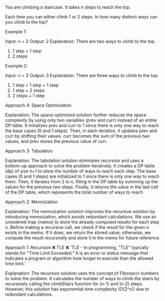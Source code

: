You are climbing a staircase. It takes n steps to reach the top.

Each time you can either climb 1 or 2 steps. In how many distinct ways can you climb to the top?



Example 1:

Input: n = 2
Output: 2
Explanation: There are two ways to climb to the top.
1. 1 step + 1 step
2. 2 steps

Example 2:

Input: n = 3
Output: 3
Explanation: There are three ways to climb to the top.
1. 1 step + 1 step + 1 step
2. 1 step + 2 steps
3. 2 steps + 1 step


Approach 4: Space Optimization

Explanation: The space-optimized solution further reduces the space complexity by using only two variables (prev and curr) instead of an entire DP table. It initializes prev and curr to 1 since there is only one way to reach the base cases (0 and 1 steps). Then, in each iteration, it updates prev and curr by shifting their values. curr becomes the sum of the previous two values, and prev stores the previous value of curr.


Approach 3: Tabulation

Explanation: The tabulation solution eliminates recursion and uses a bottom-up approach to solve the problem iteratively. It creates a DP table (dp) of size n+1 to store the number of ways to reach each step. The base cases (0 and 1 steps) are initialized to 1 since there is only one way to reach them. Then, it iterates from 2 to n, filling in the DP table by summing up the values for the previous two steps. Finally, it returns the value in the last cell of the DP table, which represents the total number of ways to reach 

Approach 2: Memoization

Explanation: The memoization solution improves the recursive solution by introducing memoization, which avoids redundant calculations. We use an unordered map (memo) to store the already computed results for each step n. Before making a recursive call, we check if the result for the given n exists in the memo. If it does, we return the stored value; otherwise, we compute the result recursively and store it in the memo for future reference.

Approach 1: Recursion ❌ TLE ❌ 'TLE - In programming, "TLE" typically stands for "Time Limit Exceeded." It is an error or status message that indicates a program or algorithm took longer to execute than the allowed time limit.'

Explanation: The recursive solution uses the concept of Fibonacci numbers to solve the problem. It calculates the number of ways to climb the stairs by recursively calling the climbStairs function for (n-1) and (n-2) steps. However, this solution has exponential time complexity (O(2^n)) due to redundant calculations.